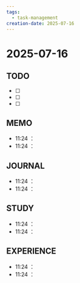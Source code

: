 ```yaml
---
tags:
  - task-management
creation-date: 2025-07-16
---
```

# 2025-07-16

## TODO
- [ ] 
- [ ] 
- [ ] 

## MEMO
- 11:24 ：
- 11:24 ：

## JOURNAL
- 11:24 ：
- 11:24 ：

## STUDY
- 11:24 ：
- 11:24 ：

## EXPERIENCE
- 11:24 ：
- 11:24 ：
